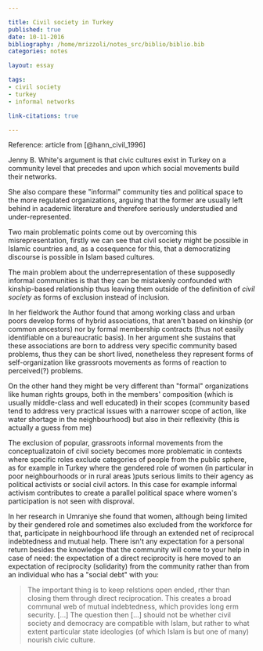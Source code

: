 ```yaml
---

title: Civil society in Turkey
published: true
date: 10-11-2016
bibliography: /home/mrizzoli/notes_src/biblio/biblio.bib
categories: notes

layout: essay

tags:
- civil society
- turkey
- informal networks

link-citations: true

---
```


Reference: article from [@hann_civil_1996]

Jenny B. White's argument is that civic cultures exist in Turkey on a community level that precedes and upon which social movements build their networks.

She also compare these "informal" community ties and political space to the more regulated organizations, arguing that the former are usually left behind in academic literature and therefore seriously understudied and under-represented.

Two main problematic points come out by overcoming this misrepresentation, firstly we can see that civil society might be possible in Islamic countries and, as a cosequence for this, that a democratizing discourse is possible in Islam based cultures.

The main problem about the underrepresentation of these supposedly informal communities is that they can be mistakenly confounded with kinship-based relationship thus leaving them outside of the definition of *civil society* as forms of exclusion instead of inclusion.

In her fieldwork the Author found that among working class and urban poors develop forms of hybrid associations, that aren't based on kinship (or common ancestors) nor by formal membership contracts (thus not easily identifiable on a bureaucratic basis). In her argument she sustains that these associations are born to address very specific community based problems, thus they can be short lived, nonetheless they represent forms of self-organization like grassroots movements as forms of reaction to perceived(?) problems.

On the other hand they might be very different than "formal" organizations like human rights groups, both in the members' composition (which is usually middle-class and well educated) in their scopes (community based tend to address very practical issues with a narrower scope of action, like water shortage in the neighbourhood) but also in their reflexivity (this is actually a guess from me)

The exclusion of popular, grassroots informal movements from the conceptualizatoin of civil society becomes more problematic in contexts where specific roles exclude categories of people from the public sphere, as for example in Turkey where the gendered role of women (in particular in poor neighbourhoods or in rural areas )puts serious limits to their agency as political activists or social civil actors. In this case for example informal activism contributes to create a parallel political space where women's participation is not seen with disproval.

In her research in Umraniye she found that women, although being limited by their gendered role and sometimes also excluded from the workforce for that,  participate in neighbourhood life through an extended net of reciprocal indebtedness and mutual help. There isn't any expectation for a personal return besides the knowledge that the community will come to your help in case of need: the expectation of a direct reciprocity is here moved to an expectation of reciprocity (solidarity) from the community rather than from an individual who has a "social debt" with you:

> The important thing is to keep relstions open ended, rther than closing them through direct reciprocation. This creates a broad communal web of mutual indebtedness, which provides long erm security. [...] The question then [...] should not be whether civil society and democracy are compatible with Islam, but rather to what extent particular state ideologies (of which Islam is but one of many) nourish civic culture.


